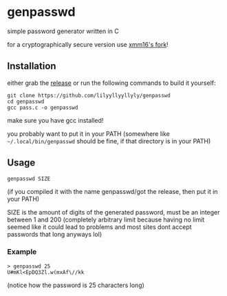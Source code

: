 # genpasswd
simple password generator written in C

for a cryptographically secure version use [xmm16's fork](https://github.com/xmm16/genpasswd)!

## Installation
either grab the [release](https://github.com/lilyyllyyllyly/genpasswd/releases/tag/v1.0.0) or run the following commands to build it yourself:
```
git clone https://github.com/lilyyllyyllyly/genpasswd
cd genpasswd
gcc pass.c -o genpasswd
```
make sure you have gcc installed!

you probably want to put it in your PATH (somewhere like `~/.local/bin/genpasswd` should be fine, if that directory is in your PATH)

## Usage
```
genpasswd SIZE
```
(if you compiled it with the name genpasswd/got the release, then put it in your PATH)

SIZE is the amount of digits of the generated password, must be an integer between 1 and 200
(completely arbitrary limit because having no limit seemed like it could lead to problems and most sites dont accept passwords that long anyways lol)

### Example
```
> genpasswd 25
U#mKl<EpDQ3Zl.w(mxAf\//kk
```
(notice how the password is 25 characters long)
